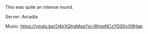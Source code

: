This was quite an intense round.

Server: Arcadia

Music: https://youtu.be/O4irXQhgMqg?si=WmpNCzYGS0yO9Hap
